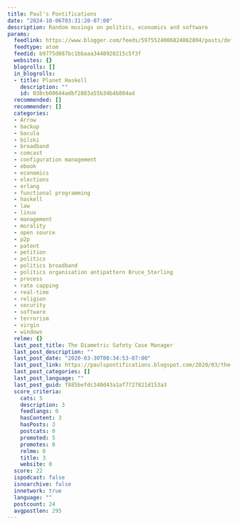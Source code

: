 ```yaml
---
title: Paul's Pontifications
date: "2024-10-06T03:31:20-07:00"
description: Random musings on politics, economics and software
params:
  feedlink: https://www.blogger.com/feeds/5975524006824862804/posts/default
  feedtype: atom
  feedid: b9775d087bc1bbaaa3448920215c5f3f
  websites: {}
  blogrolls: []
  in_blogrolls:
  - title: Planet Haskell
    description: ""
    id: 038cb00644adbf2883a55b34b4b804ad
  recommended: []
  recommender: []
  categories:
  - Arrow
  - backup
  - bacula
  - bilski
  - broadband
  - comcast
  - configuration management
  - ebook
  - economics
  - elections
  - erlang
  - functional programming
  - haskell
  - law
  - linux
  - management
  - morality
  - open source
  - p2p
  - patent
  - petition
  - politics
  - politics broadband
  - politics organisation antipattern Bruce_Sterling
  - process
  - rate capping
  - real-time
  - religion
  - security
  - software
  - terrorism
  - virgin
  - windows
  relme: {}
  last_post_title: The Diametric Safety Case Manager
  last_post_description: ""
  last_post_date: "2020-03-30T00:34:53-07:00"
  last_post_link: https://paulspontifications.blogspot.com/2020/03/the-diametric-safety-case-manager.html
  last_post_categories: []
  last_post_language: ""
  last_post_guid: f885befdc340d43a1af7727821d153a3
  score_criteria:
    cats: 5
    description: 3
    feedlangs: 0
    hasContent: 3
    hasPosts: 3
    postcats: 0
    promoted: 5
    promotes: 0
    relme: 0
    title: 3
    website: 0
  score: 22
  ispodcast: false
  isnoarchive: false
  innetwork: true
  language: ""
  postcount: 24
  avgpostlen: 295
---
```

